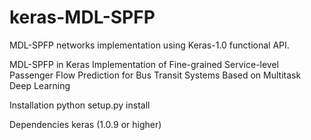 # keras-MDL-SPFP
MDL-SPFP networks implementation using Keras-1.0 functional API.

MDL-SPFP in Keras
Implementation of Fine-grained Service-level Passenger Flow Prediction for Bus Transit Systems Based on Multitask Deep Learning

Installation
python setup.py install

Dependencies
keras (1.0.9 or higher)

